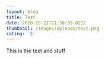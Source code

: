```yaml
---
layout: blog
title: Test
date: 2018-10-21T11:38:33.021Z
thumbnail: /images/uploads/test.png
rating: '5'
---
```

This is the text and stuff
